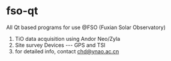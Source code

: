 # fso-qt
All Qt based programs for use @FSO (Fuxian Solar Observatory)
1. TiO data acquisition using Andor Neo/Zyla
2. Site survey Devices --- GPS and TSI
3. for detailed info, contact chd@ynao.ac.cn
